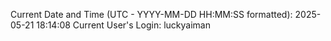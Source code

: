 Current Date and Time (UTC - YYYY-MM-DD HH:MM:SS formatted): 2025-05-21 18:14:08
Current User's Login: luckyaiman
